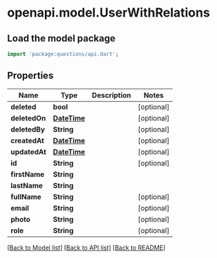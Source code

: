 # openapi.model.UserWithRelations

## Load the model package
```dart
import 'package:questions/api.dart';
```

## Properties
Name | Type | Description | Notes
------------ | ------------- | ------------- | -------------
**deleted** | **bool** |  | [optional] 
**deletedOn** | [**DateTime**](DateTime.md) |  | [optional] 
**deletedBy** | **String** |  | [optional] 
**createdAt** | [**DateTime**](DateTime.md) |  | [optional] 
**updatedAt** | [**DateTime**](DateTime.md) |  | [optional] 
**id** | **String** |  | [optional] 
**firstName** | **String** |  | 
**lastName** | **String** |  | 
**fullName** | **String** |  | [optional] 
**email** | **String** |  | [optional] 
**photo** | **String** |  | [optional] 
**role** | **String** |  | [optional] 

[[Back to Model list]](../README.md#documentation-for-models) [[Back to API list]](../README.md#documentation-for-api-endpoints) [[Back to README]](../README.md)


